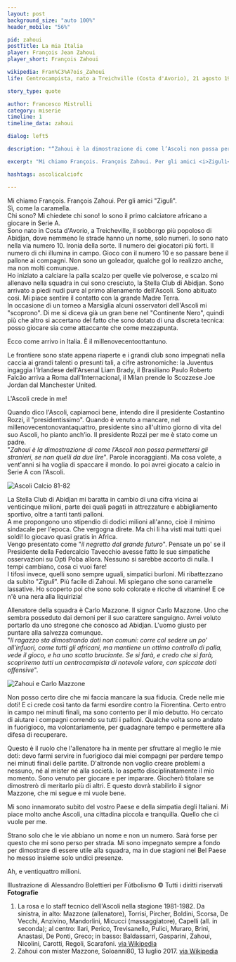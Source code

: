 ```yaml
---
layout: post
background_size: "auto 100%"
header_mobile: "56%"

pid: zahoui
postTitle: La mia Italia
player: François Jean Zahoui
player_short: François Zahoui

wikipedia: Fran%C3%A7ois_Zahoui
life: Centrocampista, nato a Treichville (Costa d'Avorio), 21 agosto 1962

story_type: quote

author: Francesco Mistrulli
category: miserie
timeline: 1
timeline_data: zahoui

dialog: left5

description: "“Zahoui è la dimostrazione di come l’Ascoli non possa permettersi gli stranieri, se non quelli da due lire 🤣” (Costantino Rozzi)"

excerpt: "Mi chiamo François. François Zahoui. Per gli amici <i>Zigulì</i>.<br/>Sì, come la caramella."

hashtags: ascolicalciofc

---
```

Mi chiamo François. François Zahoui. Per gli amici "Zigulì".  
Sì, come la caramella.  
Chi sono? Mi chiedete chi sono! Io sono il primo calciatore africano a giocare in Serie A.  
Sono nato in Costa d'Avorio, a Treicheville, il sobborgo più popoloso di Abidjan, dove nemmeno le strade hanno un nome, solo numeri. Io sono nato nella via numero 10. Ironia della sorte. Il numero dei giocatori più forti. Il numero di chi illumina in campo. Gioco con il numero 10 e so passare bene il pallone ai compagni. Non sono un goleador, qualche gol lo realizzo anche, ma non molti comunque.  
Ho iniziato a calciare la palla scalzo per quelle vie polverose, e scalzo mi allenavo nella squadra in cui sono cresciuto, la Stella Club di Abidjan. Sono arrivato a piedi nudi pure al primo allenamento dell'Ascoli. Sono abituato così. Mi piace sentire il contatto con la grande Madre Terra.  
In occasione di un torneo a Marsiglia alcuni osservatori dell'Ascoli mi "scoprono". Di me si diceva già un gran bene nel "Continente Nero", quindi più che altro si accertano del fatto che sono dotato di una discreta tecnica: posso giocare sia come attaccante che come mezzapunta.  

Ecco come arrivo in Italia. È il millenovecentoottantuno.  

Le frontiere sono state appena riaperte e i grandi club sono impegnati nella caccia ai grandi talenti o presunti tali, a cifre astronomiche: la Juventus ingaggia l'Irlandese dell'Arsenal Liam Brady, il Brasiliano Paulo Roberto Falcão arriva a Roma dall'Internacional, il Milan prende lo Scozzese Joe Jordan dal Manchester United.

L'Ascoli crede in me!

Quando dico l'Ascoli, capiamoci bene, intendo dire il presidente Costantino Rozzi, il "presidentissimo". Quando è venuto a mancare, nel millenovecentonovantaquattro, presidente sino all'ultimo giorno di vita del suo Ascoli, ho pianto anch’io. Il presidente Rozzi per me è stato come un padre.  
"_Zahoui è la dimostrazione di come l’Ascoli non possa permettersi gli stranieri, se non quelli da due lire_". Parole incoraggianti. Ma cosa volete, a vent'anni si ha voglia di spaccare il mondo. Io poi avrei giocato a calcio in Serie A con l'Ascoli.

<img class="responsive-img border w100" src="{{site.baseurl}}/assets/pics/{{page.pid}}/Ascoli_Calcio_1898_1981-82.jpg" alt="Ascoli Calcio 81-82">

La Stella Club di Abidjan mi baratta in cambio di una cifra vicina ai venticinque milioni, parte dei quali pagati in attrezzature e abbigliamento sportivo, oltre a tanti tanti palloni.  
A me propongono uno stipendio di dodici milioni all'anno, cioè il minimo sindacale per l'epoca. Che vergogna direte. Ma chi li ha visti mai tutti quei soldi! Io giocavo quasi gratis in Africa.  
Vengo presentato come "_il negretto dal grande futuro_". Pensate un po' se il Presidente della Federcalcio Tavecchio avesse fatto le sue simpatiche osservazioni su Opti Poba allora. Nessuno si sarebbe accorto di nulla. I tempi cambiano, cosa ci vuoi fare!  
I tifosi invece, quelli sono sempre uguali, simpatici burloni. Mi ribattezzano da subito "_Zigulì_". Più facile di Zahoui. Mi spiegano che sono caramelle lassative. Ho scoperto poi che sono solo colorate e ricche di vitamine! E ce n'è una nera alla liquirizia!  

Allenatore della squadra è Carlo Mazzone. Il signor Carlo Mazzone. Uno che sembra posseduto dai demoni per il suo carattere sanguigno. Avrei voluto portarlo da uno stregone che conosco ad Abidjan. L'uomo giusto per puntare alla salvezza comunque.  
"_Il ragazzo sta dimostrando doti non comuni: corre col sedere un po' all'infuori, come tutti gli africani, ma mantiene un ottimo controllo di palla, vede il gioco, e ha uno scatto bruciante. Se si farà, e credo che si farà, scopriremo tutti un centrocampista di notevole valore, con spiccate doti offensive_".  

<img class="responsive-img border w100" src="{{site.baseurl}}/assets/pics/{{page.pid}}/Zahoui_Carlo_Mazzone.jpg" alt="Zahoui e Carlo Mazzone">

Non posso certo dire che mi faccia mancare la sua fiducia. Crede nelle mie doti! E ci crede così tanto da farmi esordire contro la Fiorentina. Certo entro in campo nei minuti finali, ma sono contento per il mio debutto. Ho cercato di aiutare i compagni correndo su tutti i palloni. Qualche volta sono andato in fuorigioco, ma volontariamente, per guadagnare tempo e permettere alla difesa di recuperare.

Questo è il ruolo che l'allenatore ha in mente per sfruttare al meglio le mie doti: devo farmi servire in fuorigioco dai miei compagni per perdere tempo nei minuti finali delle partite. D'altronde non voglio creare problemi a nessuno, né al mister né alla società. Io aspetto disciplinatamente il mio momento. Sono venuto per giocare e per imparare. Giocherò titolare se dimostrerò di meritarlo più di altri. E questo dovrà stabilirlo il signor Mazzone, che mi segue e mi vuole bene.


Mi sono innamorato subito del vostro Paese e della simpatia degli Italiani. Mi piace molto anche Ascoli, una cittadina piccola e tranquilla. Quello che ci vuole per me.

Strano solo che le vie abbiano un nome e non un numero. Sarà forse per questo che mi sono perso per strada.
Mi sono impegnato sempre a fondo per dimostrare di essere utile alla squadra, ma in due stagioni nel Bel Paese ho messo insieme solo undici presenze.

Ah, e ventiquattro milioni.

<div class="post-disclaimer">
Illustrazione di Alessandro Bolettieri per Fútbolismo &copy; Tutti i diritti riservati
</div>

<div class="post-disclaimer">
  <b>Fotografie</b>
  <ol>
    <li>La rosa e lo staff tecnico dell'Ascoli nella stagione 1981-1982. Da sinistra, in alto: Mazzone (allenatore), Torrisi, Pircher, Boldini, Scorsa, De Vecchi, Anzivino, Mandorlini, Micucci (massaggiatore), Capelli (all. in seconda); al centro: Ilari, Perico, Trevisanello, Pulici, Muraro, Brini, Anastasi, De Ponti, Greco; in basso: Baldassarri, Gasparini, Zahoui, Nicolini, Carotti, Regoli, Scarafoni. <a href="https://it.wikipedia.org/wiki/File:Ascoli_Calcio_1898_1981-82.jpg" target="_blank">via Wikipedia</a></li>
    <li>Zahoui con mister Mazzone, Soloanni80, 13 luglio 2017. <a href="https://it.wikipedia.org/wiki/File:Ascoli_Calcio_-_Fran%C3%A7ois_Zahoui,_Carlo_Mazzone.jpg" target="_blank">via Wikipedia</a></li>
  </ol>
</div>




<script>

    var zahoui=[
                    {
                        type:"birth",
                        category:"event",
                        timestamps:[new Date(1962,8-1,21)],
                        text:{
                            body:"Il 21 agosto 1962 a Treichville (Costa d'Avorio) nasce {{page.player}}",
                            link:null
                        }
                    },
                    {
                        type:"club",
                        category:"range",
                        timestamps:[1981,1983],
                        team:"Ascoli Calcio 1898",
                        text:{
                            body:"Zahoui giunge in Italia a vent'anni nella stagione 1981-1982 acquistato dall'Ascoli di Costantino Rozzi, scoperto in occasione del Torneo di Marsiglia 1981. È stato il primo calciatore africano nella storia ad esordire nel campionato di serie A.",
                            link:null
                        }
                    },
                    {
                        type:"club",
                        category:"range",
                        timestamps:[1983,1987],
                        team:"AS Nancy-Lorraine",
                        text:{
                            body:"Conclusa la parentesi italiana con 11 presenze in due anni, Zahoui trova un ingaggio in Francia nel Nancy dove rimase dal 1983 al 1987. Nel Nancy gioca 112 partite segnando 8 reti.",
                            link:null
                        }
                    },
                    {
                        type:"club",
                        category:"range",
                        timestamps:[1988,1992],
                        team:"Sporting Toulon Var",
                        text:{
                            body:"Nel 1988 si trasferisce al Tolone per disputarvi altri cinque campionati, dove registra 109 presenze e 5 gol.",
                            link:null
                        }
                    },
                    {
                        type:"club",
                        category:"range",
                        timestamps:[1992,1993],
                        team:"JGA Nevers",
                        text:{
                            body:"Gioca un'ultima stagione nel Nevers nel 1992-1993 e poi decide di abbandonare la carriera agonistica per tornare in Costa d'Avorio e intraprendere la carriera di allenatore.",
                            link:null
                        }
                    },
                    {
                        type:"national",
                        timestamps:[1986,1987],
                        team:"Costa d'Avorio",
                        apps:4,
                        goals:0
                    },
                    {
                        type:"trainer",
                        category:"range",
                        timestamps:[1999,2001],
                        team:"Sporting Toulon Var",
                        text:{

                            body:"Dal 1999 al 2001 allena il club francese del Tolone.",
                            link:""
                        }
                    },
                    {
                        type:"trainer",
                        category:"range",
                        timestamps:[2010,2012],
                        team:"Costa d'Avorio",
                        text:{

                            body:"All'inizio della stagione 2010-2011 gli viene affidata la panchina ad interim della Costa d'Avorio. All'esordio da CT incontra e batte per 1-0 l'Italia in un'amichevole disputata il 10 agosto. Il 22 agosto l'incarico diventa ufficiale a tutti gli effetti.",
                            link:""
                        }
                    },
                    {
                        type:"cup",
                        category:"event",
                        timestamps:[new Date(2012,2-1,12),new Date(2012,2-1,13)],
                        team:"Coppa Africa",
                        text:{

                            body:"Ottenuta la qualificazione alla Coppa d'Africa 2012, riesce a portare i suoi in finale, ma perde contro lo Zambia ai tiri di rigore.",
                            link:""
                        }
                    },
                    {
                        type:"trainer",
                        category:"range",
                        timestamps:[2015, new Date().getFullYear()],
                        team:"Niger",
                        text:{

                            body:"Dal 2015 diventa CT del Niger.",
                            link:""
                        }
                    }
                ];
</script>
